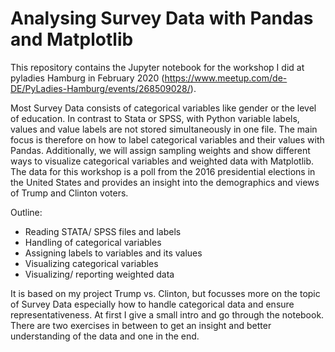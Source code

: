 # Analysing Survey Data with Pandas and Matplotlib

This repository contains the Jupyter notebook for the workshop I did at pyladies Hamburg in February 2020 (https://www.meetup.com/de-DE/PyLadies-Hamburg/events/268509028/).

Most Survey Data consists of categorical variables like gender or the level of education. In contrast to Stata or SPSS, with Python variable labels, values and value labels are not stored simultaneously in one file. The main focus is therefore on how to label categorical variables and their values with Pandas. Additionally, we will assign sampling weights and show different ways to visualize categorical variables and weighted data with Matplotlib.
The data for this workshop is a poll from the 2016 presidential elections in the United States and provides an insight into the demographics and views of Trump and Clinton voters.

Outline:
- Reading STATA/ SPSS files and labels
- Handling of categorical variables
- Assigning labels to variables and its values
- Visualizing categorical variables
- Visualizing/ reporting weighted data

It is based on my project Trump vs. Clinton, but focusses more on the topic of Survey Data especially how to handle categorical data and ensure representativeness. At first I give a small intro and go through the notebook. There are two exercises in between to get an insight and better understanding of the data and one in the end.
